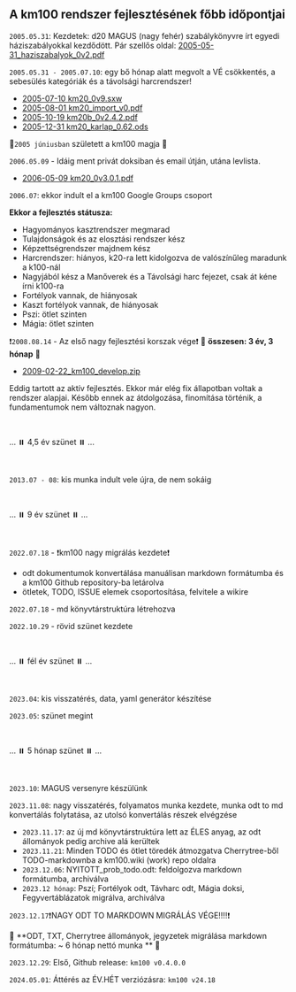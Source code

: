 ## A km100 rendszer fejlesztésének főbb időpontjai

`2005.05.31`: Kezdetek: d20 MAGUS (nagy fehér) szabálykönyvre írt egyedi háziszabályokkal kezdődött. Pár szellős oldal: [2005-05-31_haziszabalyok_0v2.pdf](https://github.com/kaktusztea/km100/raw/master/archive/history/2005-05-31_haziszabalyok_0v2.pdf?raw=true)

`2005.05.31 - 2005.07.10`: egy bő hónap alatt megvolt a VÉ csökkentés, a sebesülés kategóriák és a távolsági harcrendszer!
- [2005-07-10 km20_0v9.sxw](https://github.com/kaktusztea/km100/raw/master/archive/history/2005-07-10_km20_0v9.pdf?raw=true)
- [2005-08-01 km20_import_v0.pdf](https://github.com/kaktusztea/km100/raw/master/archive/history/2005-08-01_km20_import_v0.pdf?raw=true)
- [2005-10-19 km20b_0v2.4.2.pdf](https://github.com/kaktusztea/km100/raw/master/archive/history/2005-10-19_km20b_0v2.4.2.pdf)
- [2005-12-31 km20_karlap_0.62.ods](https://github.com/kaktusztea/km100/raw/master/archive/history/2005-12-31_km20_karlap_0.62.ods?raw=true)

🔆`2005 júniusban` született a km100 magja 🔆

`2006.05.09` - Idáig ment privát doksiban és email útján, utána levlista.
- [2006-05-09 km20_0v3.0.1.pdf](https://github.com/kaktusztea/km100/raw/master/archive/history/2006-05-09_km20_0v3.0.1.pdf?raw=true)

`2006.07`: ekkor indult el a km100 Google Groups csoport

**Ekkor a fejlesztés státusza:**
  - Hagyományos kasztrendszer megmarad
  - Tulajdonságok és az elosztási rendszer kész
  - Képzettségrendszer majdnem kész
  - Harcrendszer: hiányos, k20-ra lett kidolgozva de valószínűleg maradunk a k100-nál
  - Nagyjából kész a Manőverek és a Távolsági harc fejezet, csak át kéne írni k100-ra
  - Fortélyok vannak, de hiányosak
  -   Kaszt fortélyok vannak, de hiányosak
  - Pszi: ötlet szinten
  - Mágia: ötlet szinten


❗`2008.08.14` - Az első nagy fejlesztési korszak vége❗  🔆 **összesen: 3 év, 3 hónap** 🔆
- [2009-02-22_km100_develop.zip](https://github.com/kaktusztea/km100/raw/master/archive/history/2009-02-22_km100_develop.zip?raw=true)

Eddig tartott az aktív fejlesztés. Ekkor már elég fix állapotban voltak a rendszer alapjai. Később ennek az átdolgozása, finomítása történik, a fundamentumok nem változnak nagyon.

<br />

...  ⏸️  4,5 év szünet ⏸️  ...

<br />

`2013.07 - 08`: kis munka indult vele újra, de nem sokáig

<br />

...  ⏸️ 9 év szünet ⏸️  ...

<br />

`2022.07.18` - ❗km100 nagy migrálás kezdete❗
- odt dokumentumok konvertálása manuálisan markdown formátumba és a km100 Github repository-ba letárolva
- ötletek, TODO, ISSUE elemek csoportosítása, felvitele a wikire

`2022.07.18` - md könyvtárstruktúra létrehozva

`2022.10.29` - rövid szünet kezdete

<br />

... ⏸️ fél év szünet ⏸️ ...

<br />

`2023.04`: kis visszatérés, data, yaml generátor készítése

`2023.05`: szünet megint

<br />

... ⏸️ 5 hónap szünet ⏸️ ...

<br />

`2023.10`: MAGUS versenyre készülünk

`2023.11.08`: nagy visszatérés, folyamatos munka kezdete, munka odt to md konvertálás folytatása, az utolsó konvertálás részek elvégzése
- `2023.11.17`: az új md könyvtárstruktúra lett az ÉLES anyag, az odt állományok pedig archive alá kerültek
- `2023.11.21`: Minden TODO és ötlet töredék átmozgatva Cherrytree-ből TODO-markdownba a km100.wiki (work) repo oldalra
- `2023.12.06`: NYITOTT_prob_todo.odt: feldolgozva markdown formátumba, archiválva
-  `2023.12 hónap`: Pszí; Fortélyok odt, Távharc odt, Mágia doksi, Fegyvertáblázatok migrálva, archiválva

`2023.12.17`❗NAGY ODT TO MARKDOWN MIGRÁLÁS VÉGE!!!!❗

🔆 **ODT, TXT, Cherrytree állományok, jegyzetek migrálása markdown formátumba:  ~  6 hónap nettó munka ** 🔆

`2023.12.29`: Első, Github release: `km100 v0.4.0.0`

`2024.05.01`: Áttérés az ÉV.HÉT verziózásra: `km100 v24.18`
